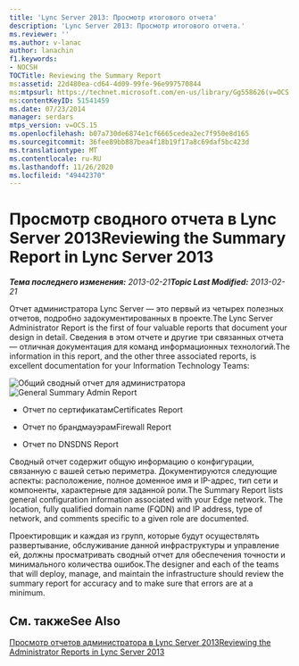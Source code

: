```yaml
---
title: 'Lync Server 2013: Просмотр итогового отчета'
description: 'Lync Server 2013: Просмотр итогового отчета.'
ms.reviewer: ''
ms.author: v-lanac
author: lanachin
f1.keywords:
- NOCSH
TOCTitle: Reviewing the Summary Report
ms:assetid: 22d480ea-cd64-4d09-99fe-96e997570844
ms:mtpsurl: https://technet.microsoft.com/en-us/library/Gg558626(v=OCS.15)
ms:contentKeyID: 51541459
ms.date: 07/23/2014
manager: serdars
mtps_version: v=OCS.15
ms.openlocfilehash: b07a730de6874e1cf6665cedea2ec7f950e8d165
ms.sourcegitcommit: 36fee89bb887bea4f18b19f17a8c69daf5bc423d
ms.translationtype: MT
ms.contentlocale: ru-RU
ms.lasthandoff: 11/26/2020
ms.locfileid: "49442370"
---
```

# <a name="reviewing-the-summary-report-in-lync-server-2013"></a><span data-ttu-id="d19c8-103">Просмотр сводного отчета в Lync Server 2013</span><span class="sxs-lookup"><span data-stu-id="d19c8-103">Reviewing the Summary Report in Lync Server 2013</span></span>

<div data-xmlns="http://www.w3.org/1999/xhtml">

<div class="topic" data-xmlns="http://www.w3.org/1999/xhtml" data-msxsl="urn:schemas-microsoft-com:xslt" data-cs="https://msdn.microsoft.com/">

<div data-asp="https://msdn2.microsoft.com/asp">



</div>

<div id="mainSection">

<div id="mainBody"><span data-ttu-id="d19c8-104">

<span> </span></span><span class="sxs-lookup"><span data-stu-id="d19c8-104">

<span> </span></span></span>

<span data-ttu-id="d19c8-105">_**Тема последнего изменения:** 2013-02-21_</span><span class="sxs-lookup"><span data-stu-id="d19c8-105">_**Topic Last Modified:** 2013-02-21_</span></span>

<span data-ttu-id="d19c8-106">Отчет администратора Lync Server — это первый из четырех полезных отчетов, подробно задокументированных в проекте.</span><span class="sxs-lookup"><span data-stu-id="d19c8-106">The Lync Server Administrator Report is the first of four valuable reports that document your design in detail.</span></span> <span data-ttu-id="d19c8-107">Сведения в этом отчете и другие три связанных отчета — отличная документация для команд информационных технологий.</span><span class="sxs-lookup"><span data-stu-id="d19c8-107">The information in this report, and the other three associated reports, is excellent documentation for your Information Technology Teams:</span></span>

<span data-ttu-id="d19c8-108">![Общий сводный отчет для администратора](images/Gg558626.9c529ef7-cb1b-4ce1-a8bc-3ec79aba2377(OCS.15).jpg "Общий сводный отчет для администратора")</span><span class="sxs-lookup"><span data-stu-id="d19c8-108">![General Summary Admin Report](images/Gg558626.9c529ef7-cb1b-4ce1-a8bc-3ec79aba2377(OCS.15).jpg "General Summary Admin Report")</span></span>

  - <span data-ttu-id="d19c8-109">Отчет по сертификатам</span><span class="sxs-lookup"><span data-stu-id="d19c8-109">Certificates Report</span></span>

  - <span data-ttu-id="d19c8-110">Отчет по брандмауэрам</span><span class="sxs-lookup"><span data-stu-id="d19c8-110">Firewall Report</span></span>

  - <span data-ttu-id="d19c8-111">Отчет по DNS</span><span class="sxs-lookup"><span data-stu-id="d19c8-111">DNS Report</span></span>

<span data-ttu-id="d19c8-p102">Сводный отчет содержит общую информацию о конфигурации, связанную с вашей сетью периметра. Документируются следующие аспекты: расположение, полное доменное имя и IP-адрес, тип сети и компоненты, характерные для заданной роли.</span><span class="sxs-lookup"><span data-stu-id="d19c8-p102">The Summary Report lists general configuration information associated with your Edge network. The location, fully qualified domain name (FQDN) and IP address, type of network, and comments specific to a given role are documented.</span></span>

<span data-ttu-id="d19c8-114">Проектировщик и каждая из групп, которые будут осуществлять развертывание, обслуживание данной инфраструктуры и управление ей, должны просматривать сводный отчет для обеспечения точности и минимального количества ошибок.</span><span class="sxs-lookup"><span data-stu-id="d19c8-114">The designer and each of the teams that will deploy, manage, and maintain the infrastructure should review the summary report for accuracy and to make sure that errors are at a minimum.</span></span>

<div>

## <a name="see-also"></a><span data-ttu-id="d19c8-115">См. также</span><span class="sxs-lookup"><span data-stu-id="d19c8-115">See Also</span></span>


[<span data-ttu-id="d19c8-116">Просмотр отчетов администратора в Lync Server 2013</span><span class="sxs-lookup"><span data-stu-id="d19c8-116">Reviewing the Administrator Reports in Lync Server 2013</span></span>](lync-server-2013-reviewing-the-administrator-reports.md)  
  

<span data-ttu-id="d19c8-117"></div>

</div>

<span> </span>

</div>

</div>

</span><span class="sxs-lookup"><span data-stu-id="d19c8-117"></div>

</div>

<span> </span>

</div>

</div>

</span></span></div>


